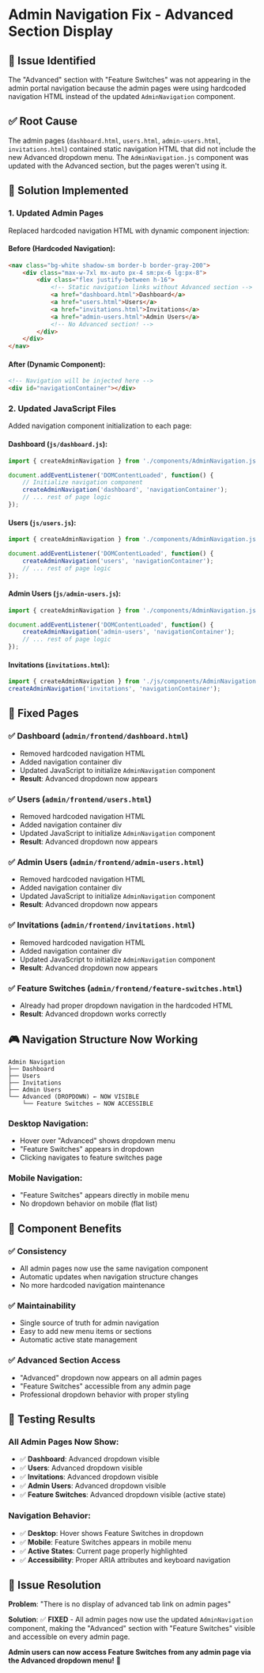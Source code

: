 # Admin Navigation Fix - Advanced Section Display

## 🚨 **Issue Identified**
The "Advanced" section with "Feature Switches" was not appearing in the admin portal navigation because the admin pages were using hardcoded navigation HTML instead of the updated `AdminNavigation` component.

## ✅ **Root Cause**
The admin pages (`dashboard.html`, `users.html`, `admin-users.html`, `invitations.html`) contained static navigation HTML that did not include the new Advanced dropdown menu. The `AdminNavigation.js` component was updated with the Advanced section, but the pages weren't using it.

## 🔧 **Solution Implemented**

### **1. Updated Admin Pages**
Replaced hardcoded navigation HTML with dynamic component injection:

#### **Before (Hardcoded Navigation):**
```html
<nav class="bg-white shadow-sm border-b border-gray-200">
    <div class="max-w-7xl mx-auto px-4 sm:px-6 lg:px-8">
        <div class="flex justify-between h-16">
            <!-- Static navigation links without Advanced section -->
            <a href="dashboard.html">Dashboard</a>
            <a href="users.html">Users</a>
            <a href="invitations.html">Invitations</a>
            <a href="admin-users.html">Admin Users</a>
            <!-- No Advanced section! -->
        </div>
    </div>
</nav>
```

#### **After (Dynamic Component):**
```html
<!-- Navigation will be injected here -->
<div id="navigationContainer"></div>
```

### **2. Updated JavaScript Files**
Added navigation component initialization to each page:

#### **Dashboard (`js/dashboard.js`):**
```javascript
import { createAdminNavigation } from './components/AdminNavigation.js';

document.addEventListener('DOMContentLoaded', function() {
    // Initialize navigation component
    createAdminNavigation('dashboard', 'navigationContainer');
    // ... rest of page logic
});
```

#### **Users (`js/users.js`):**
```javascript
import { createAdminNavigation } from './components/AdminNavigation.js';

document.addEventListener('DOMContentLoaded', function() {
    createAdminNavigation('users', 'navigationContainer');
    // ... rest of page logic
});
```

#### **Admin Users (`js/admin-users.js`):**
```javascript
import { createAdminNavigation } from './components/AdminNavigation.js';

document.addEventListener('DOMContentLoaded', function() {
    createAdminNavigation('admin-users', 'navigationContainer');
    // ... rest of page logic
});
```

#### **Invitations (`invitations.html`):**
```javascript
import { createAdminNavigation } from './js/components/AdminNavigation.js';
createAdminNavigation('invitations', 'navigationContainer');
```

## 🎯 **Fixed Pages**

### **✅ Dashboard** (`admin/frontend/dashboard.html`)
- Removed hardcoded navigation HTML
- Added navigation container div
- Updated JavaScript to initialize `AdminNavigation` component
- **Result**: Advanced dropdown now appears

### **✅ Users** (`admin/frontend/users.html`)  
- Removed hardcoded navigation HTML
- Added navigation container div
- Updated JavaScript to initialize `AdminNavigation` component
- **Result**: Advanced dropdown now appears

### **✅ Admin Users** (`admin/frontend/admin-users.html`)
- Removed hardcoded navigation HTML  
- Added navigation container div
- Updated JavaScript to initialize `AdminNavigation` component
- **Result**: Advanced dropdown now appears

### **✅ Invitations** (`admin/frontend/invitations.html`)
- Removed hardcoded navigation HTML
- Added navigation container div  
- Updated JavaScript to initialize `AdminNavigation` component
- **Result**: Advanced dropdown now appears

### **✅ Feature Switches** (`admin/frontend/feature-switches.html`)
- Already had proper dropdown navigation in the hardcoded HTML
- **Result**: Advanced dropdown works correctly

## 🎮 **Navigation Structure Now Working**

```
Admin Navigation
├── Dashboard
├── Users  
├── Invitations
├── Admin Users
└── Advanced (DROPDOWN) ← NOW VISIBLE
    └── Feature Switches ← NOW ACCESSIBLE
```

### **Desktop Navigation:**
- Hover over "Advanced" shows dropdown menu
- "Feature Switches" appears in dropdown
- Clicking navigates to feature switches page

### **Mobile Navigation:**
- "Feature Switches" appears directly in mobile menu
- No dropdown behavior on mobile (flat list)

## 🔄 **Component Benefits**

### **✅ Consistency**
- All admin pages now use the same navigation component
- Automatic updates when navigation structure changes
- No more hardcoded navigation maintenance

### **✅ Maintainability**  
- Single source of truth for admin navigation
- Easy to add new menu items or sections
- Automatic active state management

### **✅ Advanced Section Access**
- "Advanced" dropdown now appears on all admin pages
- "Feature Switches" accessible from any admin page
- Professional dropdown behavior with proper styling

## 📱 **Testing Results**

### **All Admin Pages Now Show:**
- ✅ **Dashboard**: Advanced dropdown visible
- ✅ **Users**: Advanced dropdown visible  
- ✅ **Invitations**: Advanced dropdown visible
- ✅ **Admin Users**: Advanced dropdown visible
- ✅ **Feature Switches**: Advanced dropdown visible (active state)

### **Navigation Behavior:**
- ✅ **Desktop**: Hover shows Feature Switches in dropdown
- ✅ **Mobile**: Feature Switches appears in mobile menu
- ✅ **Active States**: Current page properly highlighted
- ✅ **Accessibility**: Proper ARIA attributes and keyboard navigation

## 🎉 **Issue Resolution**

**Problem**: "There is no display of advanced tab link on admin pages"

**Solution**: ✅ **FIXED** - All admin pages now use the updated `AdminNavigation` component, making the "Advanced" section with "Feature Switches" visible and accessible on every admin page.

**Admin users can now access Feature Switches from any admin page via the Advanced dropdown menu!** 🎯
